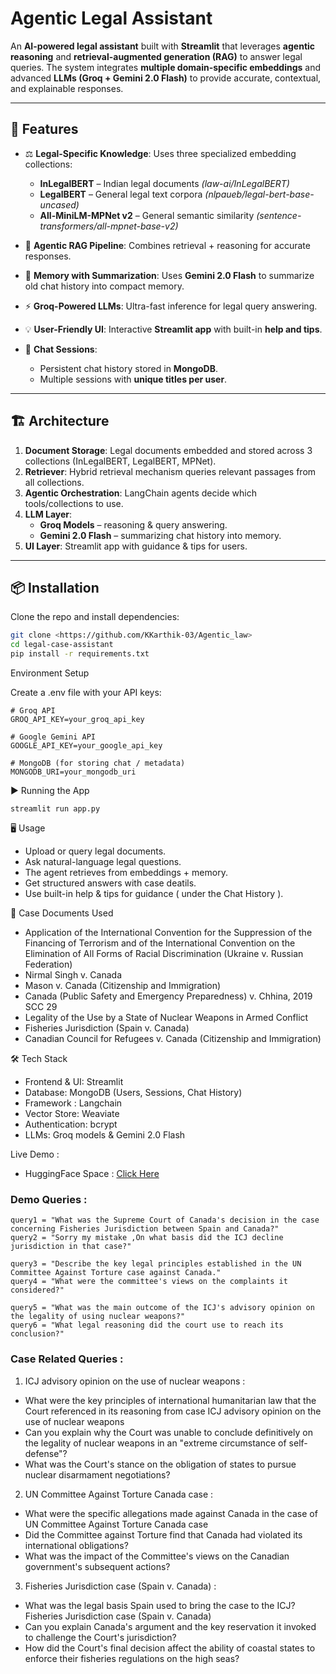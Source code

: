 # Agentic Legal Assistant  

An **AI-powered legal assistant** built with **Streamlit** that leverages **agentic reasoning** and **retrieval-augmented generation (RAG)** to answer legal queries. The system integrates **multiple domain-specific embeddings** and advanced **LLMs (Groq + Gemini 2.0 Flash)** to provide accurate, contextual, and explainable responses.  

---

## 🚀 Features  

- ⚖️ **Legal-Specific Knowledge**: Uses three specialized embedding collections:  
  - **InLegalBERT** – Indian legal documents *(law-ai/InLegalBERT)*  
  - **LegalBERT** – General legal text corpora *(nlpaueb/legal-bert-base-uncased)*  
  - **All-MiniLM-MPNet v2** – General semantic similarity *(sentence-transformers/all-mpnet-base-v2)*  

- 🤖 **Agentic RAG Pipeline**: Combines retrieval + reasoning for accurate responses.  

- 🧠 **Memory with Summarization**: Uses **Gemini 2.0 Flash** to summarize old chat history into compact memory.  

- ⚡ **Groq-Powered LLMs**: Ultra-fast inference for legal query answering.  

- 💡 **User-Friendly UI**: Interactive **Streamlit app** with built-in **help and tips**.  

- 💬 **Chat Sessions**:  
  - Persistent chat history stored in **MongoDB**.  
  - Multiple sessions with **unique titles per user**.  

---

## 🏗️ Architecture  

1. **Document Storage**: Legal documents embedded and stored across 3 collections (InLegalBERT, LegalBERT, MPNet).  
2. **Retriever**: Hybrid retrieval mechanism queries relevant passages from all collections.  
3. **Agentic Orchestration**: LangChain agents decide which tools/collections to use.  
4. **LLM Layer**:  
   - **Groq Models** – reasoning & query answering.  
   - **Gemini 2.0 Flash** – summarizing chat history into memory.  
5. **UI Layer**: Streamlit app with guidance & tips for users.  

---

## 📦 Installation  

Clone the repo and install dependencies:  

```bash
git clone <https://github.com/KKarthik-03/Agentic_law>
cd legal-case-assistant
pip install -r requirements.txt
```

Environment Setup

Create a .env file with your API keys:
```
# Groq API
GROQ_API_KEY=your_groq_api_key

# Google Gemini API
GOOGLE_API_KEY=your_google_api_key

# MongoDB (for storing chat / metadata)
MONGODB_URI=your_mongodb_uri
```

▶️ Running the App
```
streamlit run app.py
```

🖥️ Usage

- Upload or query legal documents.
- Ask natural-language legal questions.
- The agent retrieves from embeddings + memory.
- Get structured answers with case deatils.
- Use built-in help & tips for guidance ( under the Chat History ).

📂 Case Documents Used

- Application of the International Convention for the Suppression of the Financing of Terrorism and of the International Convention on the Elimination of All Forms of Racial Discrimination (Ukraine v. Russian Federation)
- Nirmal Singh v. Canada
- Mason v. Canada (Citizenship and Immigration)
- Canada (Public Safety and Emergency Preparedness) v. Chhina, 2019 SCC 29
- Legality of the Use by a State of Nuclear Weapons in Armed Conflict
- Fisheries Jurisdiction (Spain v. Canada)
- Canadian Council for Refugees v. Canada (Citizenship and Immigration)

🛠️ Tech Stack

- Frontend & UI: Streamlit
- Database: MongoDB (Users, Sessions, Chat History)
- Framework : Langchain
- Vector Store: Weaviate
- Authentication: bcrypt
- LLMs: Groq models & Gemini 2.0 Flash

Live Demo :
- HuggingFace Space : [Click Here](https://kodamkarthik281-ai-legal-case-assistant.hf.space)

### Demo Queries :
```
query1 = "What was the Supreme Court of Canada's decision in the case concerning Fisheries Jurisdiction between Spain and Canada?"
query2 = "Sorry my mistake ,On what basis did the ICJ decline jurisdiction in that case?"

query3 = "Describe the key legal principles established in the UN Committee Against Torture case against Canada."
query4 = "What were the committee's views on the complaints it considered?"

query5 = "What was the main outcome of the ICJ's advisory opinion on the legality of using nuclear weapons?"
query6 = "What legal reasoning did the court use to reach its conclusion?"
```
### Case Related Queries :
1. ICJ advisory opinion on the use of nuclear weapons :
  - What were the key principles of international humanitarian law that the Court referenced in its reasoning from case ICJ advisory opinion on the use of nuclear weapons
  - Can you explain why the Court was unable to conclude definitively on the legality of nuclear weapons in an "extreme circumstance of self-defense"?
  - What was the Court's stance on the obligation of states to pursue nuclear disarmament negotiations?

2. UN Committee Against Torture Canada case :
  - What were the specific allegations made against Canada in the case of UN Committee Against Torture Canada case
  - Did the Committee against Torture find that Canada had violated its international obligations?
  - What was the impact of the Committee's views on the Canadian government's subsequent actions?

3. Fisheries Jurisdiction case (Spain v. Canada) :
  - What was the legal basis Spain used to bring the case to the ICJ? Fisheries Jurisdiction case (Spain v. Canada)
  - Can you explain Canada's argument and the key reservation it invoked to challenge the Court's jurisdiction? 
  - How did the Court's final decision affect the ability of coastal states to enforce their fisheries regulations on the high seas?
